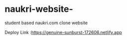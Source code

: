# naukri-website-
student based naukri.com clone website 

Deploy Link :https://genuine-sunburst-172606.netlify.app
